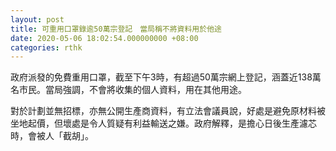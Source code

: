```yaml
---
layout: post
title: 可重用口罩錄逾50萬宗登記　當局稱不將資料用於他途
date: 2020-05-06 18:02:54.000000000 +08:00
categories: rthk
---
```


政府派發的免費重用口罩，截至下午3時，有超過50萬宗網上登記，涵蓋近138萬名市民。當局強調，不會將收集的個人資料，用在其他用途。

對於計劃並無招標，亦無公開生產商資料，有立法會議員說，好處是避免原材料被坐地起價，但壞處是令人質疑有利益輸送之嫌。政府解釋，是擔心日後生產濾芯時，會被人「截胡」。
